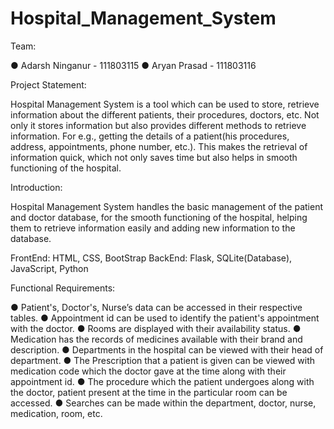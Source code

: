 # Hospital_Management_System

Team:

● Adarsh Ninganur - 111803115
● Aryan Prasad - 111803116

Project Statement:

Hospital Management System is a tool which can be used to store, retrieve information about the different patients, their
procedures, doctors, etc. Not only it stores information but also provides different methods to retrieve information. For e.g., getting
the details of a patient(his procedures, address, appointments, phone number, etc.). This makes the retrieval of information quick,
which not only saves time but also helps in smooth functioning of the hospital.

Introduction:

Hospital Management System handles the basic management of the patient and doctor database, for the smooth functioning
of the hospital, helping them to retrieve information easily and adding new information to the database.

FrontEnd: HTML, CSS, BootStrap
BackEnd: Flask, SQLite(Database), JavaScript, Python

Functional Requirements:

  ● Patient's, Doctor's, Nurse’s data can be accessed in their respective tables.
  ● Appointment id can be used to identify the patient's appointment with the doctor.
  ● Rooms are displayed with their availability status.
  ● Medication has the records of medicines available with their brand and description.
  ● Departments in the hospital can be viewed with their head of department.
  ● The Prescription that a patient is given can be viewed with medication code which the doctor gave at the time
  along with their appointment id.
  ● The procedure which the patient undergoes along with the doctor, patient present at the time in the particular room
  can be accessed.
  ● Searches can be made within the department, doctor, nurse, medication, room, etc.
